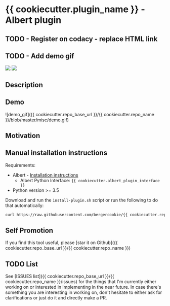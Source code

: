 # {{ cookiecutter.plugin_name }} - Albert plugin

## TODO - Register on codacy - replace HTML link
## TODO - Add demo gif

<a href="{{ cookiecutter.repo_base_url }}/{{ cookiecutter.repo_name }}">
<img src="https://api.codacy.com/project/badge/Grade/126122966e844bed8e61e7cfbf7023c3"/></a>
<a href={{ cookiecutter.repo_base_url }}/{{ cookiecutter.repo_name }}/blob/master/LICENSE" alt="LICENCE">
<img src="https://img.shields.io/github/license/bergercookie/{{ cookiecutter.repo_name }}.svg" /></a>

## Description

## Demo

![demo_gif]({{ cookiecutter.repo_base_url }}/{{ cookiecutter.repo_name }}/blob/master/misc/demo.gif)

## Motivation

## Manual installation instructions

Requirements:

- Albert - [Installation instructions](https://albertlauncher.github.io/docs/installing/)
  - Albert Python Interface: ``{{ cookiecutter.albert_plugin_interface }}``
- Python version >= 3.5


Download and run the ``install-plugin.sh`` script or run the following to do
that automatically:

``````sh
curl https://raw.githubusercontent.com/bergercookie/{{ cookiecutter.repo_name }}/master/install-plugin.sh | bash
``````
## Self Promotion

If you find this tool useful, please [star it on
Github]({{ cookiecutter.repo_base_url }}/{{ cookiecutter.repo_name }})

## TODO List

See [ISSUES list]({{ cookiecutter.repo_base_url }}/{{ cookiecutter.repo_name }}/issues) for the things
that I'm currently either working on or interested in implementing in the near
future. In case there's something you are interesting in working on, don't
hesitate to either ask for clarifications or just do it and directly make a PR.
